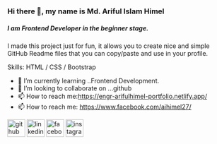 

### Hi there 👋, my name is Md. Ariful Islam Himel
##### I am Frontend Developer in the beginner stage.


I made this project just for fun, it allows you to create nice and simple GitHub Readme files that you can copy/paste and use in your profile.

Skills:  HTML / CSS / Bootstrap

- 🌱 I’m currently learning ..Frontend Development. 
- 👯 I’m looking to collaborate on ...github 
- 📫 How to reach me:https://engr-arifulhimel-portfolio.netlify.app/
- 📫 How to reach me: https://www.facebook.com/aihimel27/ 


[<img src='https://cdn.jsdelivr.net/npm/simple-icons@3.0.1/icons/github.svg' alt='github' height='40'>]([https://github.com/https://github.com/Ariful-himel](https://www.linkedin.com/in/ariful-himel/))  [<img src='https://cdn.jsdelivr.net/npm/simple-icons@3.0.1/icons/linkedin.svg' alt='linkedin' height='40'>](https://www.linkedin.com/in/https://www.linkedin.com/in/ariful-himel//)  [<img src='https://cdn.jsdelivr.net/npm/simple-icons@3.0.1/icons/facebook.svg' alt='facebook' height='40'>](https://www.facebook.com/https://www.facebook.com/aihimel27/)  [<img src='https://cdn.jsdelivr.net/npm/simple-icons@3.0.1/icons/instagram.svg' alt='instagram' height='40'>](https://www.instagram.com/https://www.instagram.com/ariful_himel//)  




